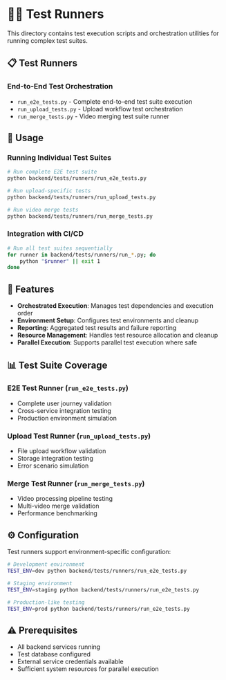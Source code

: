 # 🏃‍♂️ Test Runners

This directory contains test execution scripts and orchestration utilities for running complex test suites.

## 📋 Test Runners

### End-to-End Test Orchestration
- `run_e2e_tests.py` - Complete end-to-end test suite execution
- `run_upload_tests.py` - Upload workflow test orchestration
- `run_merge_tests.py` - Video merging test suite runner

## 🚀 Usage

### Running Individual Test Suites

```bash
# Run complete E2E test suite
python backend/tests/runners/run_e2e_tests.py

# Run upload-specific tests
python backend/tests/runners/run_upload_tests.py

# Run video merge tests
python backend/tests/runners/run_merge_tests.py
```

### Integration with CI/CD

```bash
# Run all test suites sequentially
for runner in backend/tests/runners/run_*.py; do
    python "$runner" || exit 1
done
```

## 🎯 Features

- **Orchestrated Execution**: Manages test dependencies and execution order
- **Environment Setup**: Configures test environments and cleanup
- **Reporting**: Aggregated test results and failure reporting
- **Resource Management**: Handles test resource allocation and cleanup
- **Parallel Execution**: Supports parallel test execution where safe

## 📊 Test Suite Coverage

### E2E Test Runner (`run_e2e_tests.py`)
- Complete user journey validation
- Cross-service integration testing
- Production environment simulation

### Upload Test Runner (`run_upload_tests.py`)
- File upload workflow validation
- Storage integration testing
- Error scenario simulation

### Merge Test Runner (`run_merge_tests.py`)
- Video processing pipeline testing
- Multi-video merge validation
- Performance benchmarking

## ⚙️ Configuration

Test runners support environment-specific configuration:

```bash
# Development environment
TEST_ENV=dev python backend/tests/runners/run_e2e_tests.py

# Staging environment
TEST_ENV=staging python backend/tests/runners/run_e2e_tests.py

# Production-like testing
TEST_ENV=prod python backend/tests/runners/run_e2e_tests.py
```

## ⚠️ Prerequisites

- All backend services running
- Test database configured
- External service credentials available
- Sufficient system resources for parallel execution